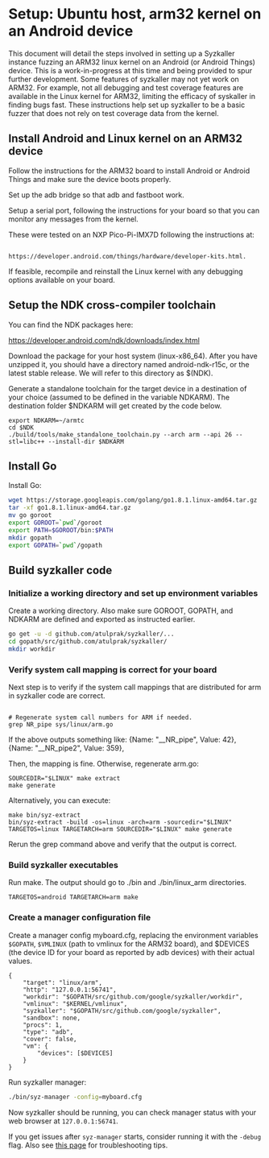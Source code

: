 # Setup: Ubuntu host, arm32 kernel on an Android device

This document will detail the steps involved in setting up a Syzkaller instance fuzzing an ARM32 linux kernel on an Android (or Android Things) device. This is a work-in-progress at this time and being provided to spur further development. Some features of syzkaller may not yet work on ARM32. For example, not all debugging and test coverage features are available in the Linux kernel for ARM32, limiting the efficacy of syskaller in finding bugs fast. These instructions help set up syzkaller to be a basic fuzzer that does not rely on test coverage data from the kernel. 

## Install Android and Linux kernel on an ARM32 device

Follow the instructions for the ARM32 board to install Android or 
Android Things and make sure the device boots properly.

Set up the adb bridge so that adb and fastboot work.

Setup a serial port, following the instructions for your board so that you can monitor any messages from the kernel.

These were tested on an NXP Pico-Pi-IMX7D following the instructions at:

```

https://developer.android.com/things/hardware/developer-kits.html.

```


If feasible, recompile and reinstall the Linux kernel with any debugging options available on your board.


## Setup the NDK cross-compiler toolchain


You can find the NDK packages here:

https://developer.android.com/ndk/downloads/index.html


Download the package for your host system (linux-x86_64). After you have unzipped it, you should have a directory named android-ndk-r15c, or the latest stable release. We will refer to this directory as $(NDK).


Generate a standalone toolchain for the target device in a destination of your choice (assumed to be defined in the variable NDKARM). The destination folder $NDKARM will get created by the code below.

```
export NDKARM=~/armtc
cd $NDK
./build/tools/make_standalone_toolchain.py --arch arm --api 26 --stl=libc++ --install-dir $NDKARM
```

## Install Go

Install Go:
``` bash
wget https://storage.googleapis.com/golang/go1.8.1.linux-amd64.tar.gz
tar -xf go1.8.1.linux-amd64.tar.gz
mv go goroot
export GOROOT=`pwd`/goroot
export PATH=$GOROOT/bin:$PATH
mkdir gopath
export GOPATH=`pwd`/gopath

```

## Build syzkaller code

### Initialize a working directory and set up environment variables
Create a working directory. Also make sure GOROOT, GOPATH, and NDKARM are defined and exported as instructed earlier. 

``` bash
go get -u -d github.com/atulprak/syzkaller/...
cd gopath/src/github.com/atulprak/syzkaller/
mkdir workdir 

```

### Verify system call mapping is correct for your board
Next step is to verify if the system call mappings that are distributed for arm in syzkaller code are correct. 
```

# Regenerate system call numbers for ARM if needed. 
grep NR_pipe sys/linux/arm.go

```

If the above outputs something like:
	{Name: "__NR_pipe", Value: 42},
	{Name: "__NR_pipe2", Value: 359},

Then, the mapping is fine. Otherwise, regenerate arm.go:

```
SOURCEDIR="$LINUX" make extract 
make generate
```

Alternatively, you can execute:

```
make bin/syz-extract
bin/syz-extract -build -os=linux -arch=arm -sourcedir="$LINUX"
TARGETOS=linux TARGETARCH=arm SOURCEDIR="$LINUX" make generate

```

Rerun the grep command above and verify that the output is correct.


### Build syzkaller executables

Run make. The output should go to ./bin and ./bin/linux_arm directories.

```
TARGETOS=android TARGETARCH=arm make
```


### Create a manager configuration file

Create a manager config myboard.cfg, replacing the environment
variables `$GOPATH`, `$VMLINUX` (path to vmlinux for the ARM32 board), and $DEVICES (the device ID for your board as reported by adb devices) with their actual values.
```
{
	"target": "linux/arm",
	"http": "127.0.0.1:56741",
	"workdir": "$GOPATH/src/github.com/google/syzkaller/workdir",
	"vmlinux": "$KERNEL/vmlinux",
	"syzkaller": "$GOPATH/src/github.com/google/syzkaller",
    "sandbox": none,
	"procs": 1,
	"type": "adb",
    "cover": false, 
	"vm": {
        "devices": [$DEVICES]
	}
}
```



Run syzkaller manager:
``` bash
./bin/syz-manager -config=myboard.cfg
```

Now syzkaller should be running, you can check manager status with your web browser at `127.0.0.1:56741`.

If you get issues after `syz-manager` starts, consider running it with the `-debug` flag.
Also see [this page](troubleshooting.md) for troubleshooting tips.


